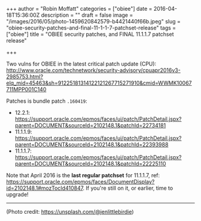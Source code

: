 +++
author = "Robin Moffatt"
categories = ["obiee"]
date = 2016-04-18T15:36:00Z
description = ""
draft = false
image = "/images/2016/05/photo-1459620842579-b4421440f66b.jpeg"
slug = "obiee-security-patches-and-final-11-1-1-7-patchset-release"
tags = ["obiee"]
title = "OBIEE security patches, and FINAL 11.1.1.7 patchset release"

+++

Two vulns for OBIEE in the latest critical patch update (CPU): http://www.oracle.com/technetwork/security-advisory/cpuapr2016v3-2985753.html?elq_mid=45463&sh=91225181314122121267715271910&cmid=WWMK10067711MPP001C140

Patches is bundle patch `.160419`:

* 12.2.1: https://support.oracle.com/epmos/faces/ui/patch/PatchDetail.jspx?parent=DOCUMENT&sourceId=2102148.1&patchId=22734181
* 11.1.1.9: https://support.oracle.com/epmos/faces/ui/patch/PatchDetail.jspx?parent=DOCUMENT&sourceId=2102148.1&patchId=22393988
* 11.1.1.7: https://support.oracle.com/epmos/faces/ui/patch/PatchDetail.jspx?parent=DOCUMENT&sourceId=2102148.1&patchId=22225110

Note that April 2016 is the **last regular patchset** for 11.1.1.7, ref: https://support.oracle.com/epmos/faces/DocumentDisplay?id=2102148.1#mozTocId410847. If you're still on it, or earlier, time to upgrade!

---
(Photo credit: https://unsplash.com/@jenlittlebirdie)
